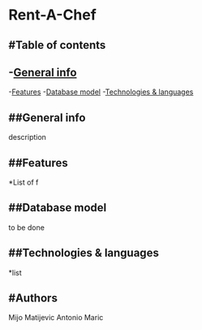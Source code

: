 # Rent-A-Chef

#Table of contents
---
  -[General info](#general-info)
---
  -[Features](#features)
  -[Database model](#database-model)
  -[Technologies & languages](#technologies-languages)
  
 ##General info
 ---
 <p>description</p>
 
 ##Features
 ---
 *List of f
 
 ##Database model
 ---
 to be done
 
##Technologies & languages
---
*list

#Authors
---
Mijo Matijevic
Antonio Maric

  
